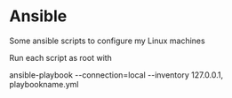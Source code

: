 # Ansible

Some ansible scripts to configure my Linux machines


Run each script as root with 

ansible-playbook --connection=local --inventory 127.0.0.1, playbookname.yml

